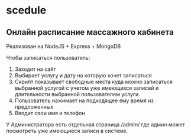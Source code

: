 # scedule

<h2>Онлайн расписание массажного кабинета</h2>

Реализован на NodeJS + Express + MongoDB

Чтобы записаться пользователь: 
1) Заходит на сайт
2) Выбирает услугу и дату на которую хочет записаться
3) Скрипт показывает свободные места куда можно записаться выбранной услугой с учетом уже имеющихся записей и длительности выбранной пользователем услуги.
4) Пользователь нажимает на подходящее ему время из предложенных
5) Вводит свои имя и телефон

У Администратора есть отдельная страница /admin/ где админ может посмотреть уже имеющиеся записи в системе.
 
